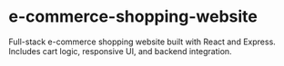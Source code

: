 # e-commerce-shopping-website
 Full-stack e-commerce shopping website built with React and Express. Includes cart logic, responsive UI, and backend integration.
